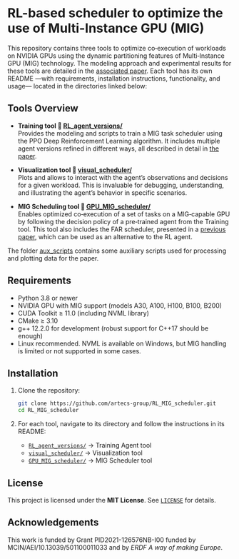 # RL-based scheduler to optimize the use of Multi-Instance GPU (MIG)

This repository contains three tools to optimize co‑execution of workloads on NVIDIA GPUs using the dynamic partitioning features of Multi‑Instance GPU (MIG) technology.
The modeling approach and experimental results for these tools are detailed in the [associated paper]().
Each tool has its own README —with requirements, installation instructions, functionality, and usage— located in the directories linked below:

## Tools Overview
- **Training tool :file_folder: [RL_agent_versions/](https://github.com/artecs-group/RL_MIG_scheduler/tree/main/RL_agent_versions)**  
  Provides the modeling and scripts to train a MIG task scheduler using the PPO Deep Reinforcement Learning algorithm. It includes multiple agent versions refined in different ways, all described in detail in [the paper]().

- **Visualization tool :file_folder: [visual_scheduler/](https://github.com/artecs-group/RL_MIG_scheduler/tree/main/visual_scheduler)**  
  Plots and allows to interact with the agent’s observations and decisions for a given workload. This is invaluable for debugging, understanding, and illustrating the agent’s behavior in specific scenarios.

- **MIG Scheduling tool :file_folder: [GPU_MIG_scheduler/](https://github.com/artecs-group/RL_MIG_scheduler/tree/main/GPU_MIG_scheduler)**  
  Enables optimized co‑execution of a set of tasks on a MIG‑capable GPU by following the decision policy of a pre‑trained agent from the Training tool. This tool also includes the FAR scheduler, presented in a [previous paper](https://papers.ssrn.com/sol3/papers.cfm?abstract_id=4958466), which can be used as an alternative to the RL agent.

The folder [aux_scripts](https://github.com/artecs-group/RL_MIG_scheduler/tree/main/aux_scripts) contains some auxiliary scripts used for processing and plotting data for the paper.

## Requirements
  - Python 3.8 or newer
  - NVIDIA GPU with MIG support (models A30, A100, H100, B100, B200)
  - CUDA Toolkit ≥ 11.0 (including NVML library)
  - CMake ≥ 3.10
  - g++ 12.2.0 for development (robust support for C++17 should be enough)
  - Linux recommended. NVML is available on Windows, but MIG handling is limited or not supported in some cases.

## Installation

1. Clone the repository:

   ```bash
   git clone https://github.com/artecs-group/RL_MIG_scheduler.git
   cd RL_MIG_scheduler
   ```

2. For each tool, navigate to its directory and follow the instructions in its README:

   - [`RL_agent_versions/`](https://github.com/artecs-group/RL_MIG_scheduler/tree/main/RL_agent_versions) → Training Agent tool
   - [`visual_scheduler/`](https://github.com/artecs-group/RL_MIG_scheduler/tree/main/visual_scheduler) → Visualization tool
   - [`GPU_MIG_scheduler/`](https://github.com/artecs-group/RL_MIG_scheduler/tree/main/GPU_MIG_scheduler) → MIG Scheduler tool

## License

This project is licensed under the **MIT License**. See [`LICENSE`](https://github.com/artecs-group/RL_MIG_scheduler/blob/main/LICENSE) for details.

## Acknowledgements
This work is funded by Grant PID2021-126576NB-I00 funded by MCIN/AEI/10.13039/501100011033 and by *ERDF A way of making Europe*.

